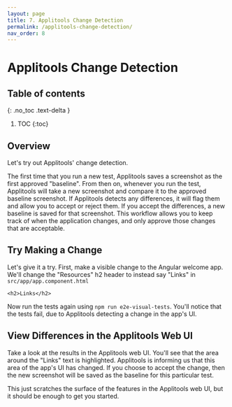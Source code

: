 ```yaml
---
layout: page
title: 7. Applitools Change Detection
permalink: /applitools-change-detection/
nav_order: 8
---
```


# Applitools Change Detection

## Table of contents
{: .no_toc .text-delta }

1. TOC
{:toc}

## Overview

Let's try out Applitools' change detection.

The first time that you run a new test, Applitools saves a screenshot as the first approved "baseline". From then on, whenever you run the test, Applitools will take a new screenshot and compare it to the approved baseline screenshot. If Applitools detects any differences, it will flag them and allow you to accept or reject them. If you accept the differences, a new baseline is saved for that screenshot. This workflow allows you to keep track of when the application changes, and only approve those changes that are acceptable.

## Try Making a Change

Let's give it a try. First, make a visible change to the Angular welcome app. We'll change the "Resources" h2 header to instead say "Links" in `src/app/app.component.html`

```
<h2>Links</h2>
```

Now run the tests again using `npm run e2e-visual-tests`. You'll notice that the tests fail, due to Applitools detecting a change in the app's UI.

## View Differences in the Applitools Web UI

Take a look at the results in the Applitools web UI. You'll see that the area around the "Links" text is highlighted. Applitools is informing us that this area of the app's UI has changed. If you choose to accept the change, then the new screenshot will be saved as the baseline for this particular test.

This just scratches the surface of the features in the Applitools web UI, but it should be enough to get you started.
